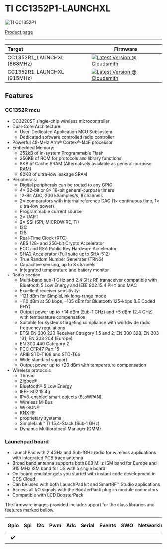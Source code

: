 # TI CC1352P1-LAUNCHXL

![TI CC1352P1](../../images/community-targets/ti_cc1352p1_shield.jpg)

[Product page](http://www.ti.com/tool/LAUNCHXL-CC1352P)

-----

| Target | Firmware |
|:---|---|
| CC1352R1_LAUNCHXL (868MHz) | [![Latest Version @ Cloudsmith](https://api-prd.cloudsmith.io/v1/badges/version/net-nanoframework/nanoframework-images-community-targets/raw/TI_CC1352P1_LAUNCHXL_868/latest/x/?render=true)](https://cloudsmith.io/~net-nanoframework/repos/nanoframework-images-community-targets/packages/detail/raw/TI_CC1352P1_LAUNCHXL_868/latest/) |
| CC1352R1_LAUNCHXL (915MHz) | [![Latest Version @ Cloudsmith](https://api-prd.cloudsmith.io/v1/badges/version/net-nanoframework/nanoframework-images-community-targets/raw/TI_CC1352P1_LAUNCHXL_915/latest/x/?render=true)](https://cloudsmith.io/~net-nanoframework/repos/nanoframework-images-community-targets/packages/detail/raw/TI_CC1352P1_LAUNCHXL_915/latest/) |

## Features

### CC1352R  mcu

- CC3220SF single-chip wireless microcontroller
- Dual-Core Architecture:
  - User-Dedicated Application MCU Subsystem
  - Dedicated software controlled radio controller
- Powerful 48-MHz Arm® Cortex®-M4F processor
- Embedded Memory:
  - 352kB of in-system Programmable Flash
  - 256KB of ROM for protocols and library functions
  - 8KB of Cache SRAM (Alternatively available as general-purpose RAM)
  - 80KB of ultra-low leakage SRAM
- Peripherals:
  - Digital peripherals can be routed to any GPIO
  - 4× 32-bit or 8× 16-bit general-purpose timers
  - 12-Bit ADC, 200 kSamples/s, 8 channels
  - 2× comparators with internal reference DAC (1× continuous time, 1× ultra-low power)
  - Programmable current source
  - 2× UART
  - 2× SSI (SPI, MICROWIRE, TI)
  - I2C
  - I2S
  - Real-Time Clock (RTC)
  - AES 128- and 256-bit Crypto Accelerator
  - ECC and RSA Public Key Hardware Accelerator
  - SHA2 Accelerator (Full suite up to SHA-512)
  - True Random Number Generator (TRNG)
  - Capacitive sensing, up to 8 channels
  - Integrated temperature and battery monitor
- Radio section
  - Multi-band sub-1 GHz and 2.4 GHz RF transceiver compatible with Bluetooth 5 Low Energy and IEEE 802.15.4 PHY and MAC
  - Excellent receiver sensitivity:
  - –121 dBm for SimpleLink long-range mode
  - –110 dBm at 50 kbps, –105 dBm for Bluetooth 125-kbps (LE Coded PHY)
  - Output power up to +14 dBm (Sub-1 GHz) and +5 dBm (2.4 GHz) with temperature compensation
  - Suitable for systems targeting compliance with worldwide radio frequency regulations
  - ETSI EN 300 220 Receiver Category 1.5 and 2, EN 300 328, EN 303 131, EN 303 204 (Europe)
  - EN 300 440 Category 2
  - FCC CFR47 Part 15
  - ARIB STD-T108 and STD-T66
  - Wide standard support
  - Output power up to +20 dBm with temperature compensation
- Wireless protocols
  - Thread
  - Zigbee®
  - Bluetooth® 5 Low Energy
  - IEEE 802.15.4g
  - IPv6-enabled smart objects (6LoWPAN),
  - Wireless M-Bus
  - Wi-SUN®
  - KNX RF
  - proprietary systems
  - SimpleLink™ TI 15.4-Stack (Sub-1 GHz)
  - Dynamic Multiprotocol Manager (DMM)

### Launchpad board

- LaunchPad with 2.4GHz and Sub-1GHz radio for wireless applications with integrated PCB trace antenna
- Broad band antenna supports both 868 MHz ISM band for Europe and 915 MHz ISM band for US with a single board
- On-board emulator gets you started with instant code development in CCS Cloud
- Can be used with both LaunchPad kit and SmartRF™ Studio applications
- Access all I/O signals with the BoosterPack plug-in module connectors
- Compatible with LCD BoosterPack

The firmware images provided include support for the class libraries and features marked bellow.

| Gpio | Spi | I2c | Pwm | Adc | Serial | Events | SWO | Networking | Large Heap |
|:---:|:---:|:---:|:---:|:---:|:---:|:---:|:---:|:---:|:---:|
| :heavy_check_mark: |  |  |  |  | |  | |  | |
